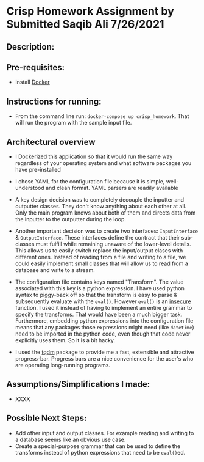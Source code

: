 # Crisp Homework Assignment by Submitted Saqib Ali 7/26/2021


## Description:

## Pre-requisites: 
- Install [Docker](https://www.docker.com/)

## Instructions for running: 
- From the command line run: `docker-compose up crisp_homework`. 
That will run the program with the sample input file.

## Architectural overview
- I Dockerized this application so that it would run the same way regardless of your operating system 
and what software packages you have pre-installed

- I chose YAML for the configuration file because it is simple, well-understood and clean format. YAML parsers are readily available

- A key design decision was to completely decouple the inputter and outputter classes. They don't know anything about each other at all. 
Only the main program knows about both of them and directs data from the inputter to the outputter during the loop.

- Another important decision was to create two interfaces: `InputInterface` & `OutputInterface`. These interfaces define the contract that their sub-classes
must fulfill while remaining unaware of the lower-level details. This allows us to easily switch replace the input/output clases with different ones. 
Instead of reading from a file and writing to a file, we could easily implement small classes that will allow us to read from a database and write to a stream. 

- The configuration file contains keys named "Transform". The value associated with this key
is a python expression. I have used python syntax to piggy-back off so that the transform is easy to parse & subsequently evaluate
with the `eval()`. However `eval()` is an [insecure](https://realpython.com/python-eval-function/#minimizing-the-security-issues-of-eval) function. I used it 
instead of having to implement an entire grammar to specify the transforms. That would have been a
much bigger task. Furthermore, embedding python expressions into the configuration file means that any packages those expressions might need (like `datetime`)
need to be imported in the python code, even though that code never explicitly uses them. So it is a bit hacky.

- I used the [tqdm](https://github.com/tqdm/tqdm) package to provide me a fast, extensible and attractive progress-bar. Progress bars are a nice convenience 
for the user's who are operating long-running programs.
 
## Assumptions/Simplifications I made: 
- XXXX 

## Possible Next Steps:
- Add other input and output classes. 
For example reading and writing to a database seems like an obvious use case.
- Create a special-purpose grammar that can be used to define the transforms instead of python expressions that need to be
`eval()`ed.

